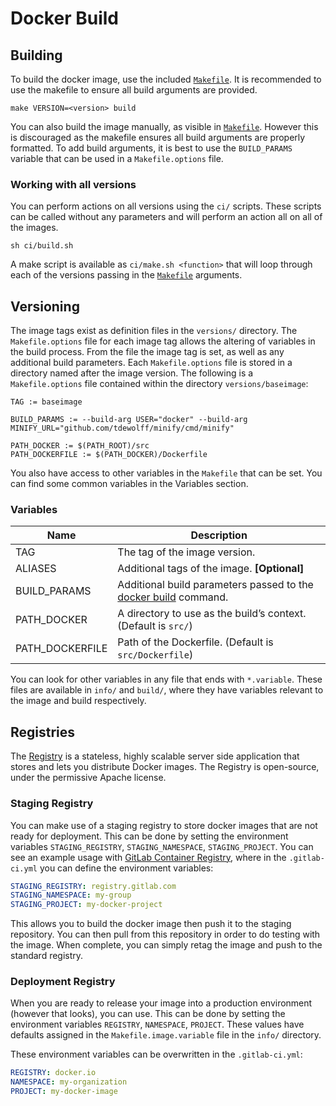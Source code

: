 # Docker Build

## Building

To build the docker image, use the included [`Makefile`](build/Makefile). It is recommended to use the makefile to ensure all build arguments are provided.

```
make VERSION=<version> build
```

You can also build the image manually, as visible in [`Makefile`](build/Makefile). However this is discouraged as the makefile ensures all build arguments are properly formatted. To add build arguments, it is best to use the `BUILD_PARAMS` variable that can be used in a `Makefile.options` file.

### Working with all versions

You can perform actions on all versions using the `ci/` scripts. These scripts can be called without any parameters and will perform an action all on all of the images. 

```console
sh ci/build.sh
```

A make script is available as `ci/make.sh <function>` that will loop through each of the versions passing in the [`Makefile`](build/Makefile) arguments.

## Versioning

The image tags exist as definition files in the `versions/` directory. The `Makefile.options` file for each image tag allows the altering of variables in the build process. From the file the image tag is set, as well as any additional build parameters. Each `Makefile.options` file is stored in a directory named after the image version. The following is a `Makefile.options` file contained within the directory `versions/baseimage`:

```make
TAG := baseimage

BUILD_PARAMS := --build-arg USER="docker" --build-arg MINIFY_URL="github.com/tdewolff/minify/cmd/minify"

PATH_DOCKER := $(PATH_ROOT)/src
PATH_DOCKERFILE := $(PATH_DOCKER)/Dockerfile
```

You also have access to other variables in the `Makefile` that can be set. You can find some common variables in the Variables section.

### Variables

|Name|Description|
|---|---|
|TAG|The tag of the image version.|
|ALIASES|Additional tags of the image. **[Optional]**|
|BUILD_PARAMS|Additional build parameters passed to the [docker build](https://docs.docker.com/engine/reference/commandline/build/) command.|
|PATH_DOCKER| A directory to use as the build’s context. (Default is `src/`)|
|PATH_DOCKERFILE|Path of the Dockerfile. (Default is `src/Dockerfile`)|

You can look for other variables in any file that ends with `*.variable`. These files are available in `info/` and `build/`, where they have variables relevant to the image and build respectively.

## Registries

The [Registry](https://docs.docker.com/registry/) is a stateless, highly scalable server side application that stores and lets you distribute Docker images. The Registry is open-source, under the permissive Apache license.

### Staging Registry

You can make use of a staging registry to store docker images that are not ready for deployment. This can be done by setting the environment variables `STAGING_REGISTRY`, `STAGING_NAMESPACE`, `STAGING_PROJECT`. You can see an example usage with [GitLab Container Registry](https://docs.gitlab.com/ce/user/project/container_registry.html), where in the `.gitlab-ci.yml` you can define the environment variables:

```yaml
STAGING_REGISTRY: registry.gitlab.com
STAGING_NAMESPACE: my-group
STAGING_PROJECT: my-docker-project
```

This allows you to build the docker image then push it to the staging repository. You can then pull from this repository in order to do testing with the image. When complete, you can simply retag the image and push to the standard registry.

### Deployment Registry

When you are ready to release your image into a production environment (however that looks), you can use. This can be done by setting the environment variables `REGISTRY`, `NAMESPACE`, `PROJECT`. These values have defaults assigned in the `Makefile.image.variable` file in the `info/` directory.

These environment variables can be overwritten in the `.gitlab-ci.yml`:

```yaml
REGISTRY: docker.io
NAMESPACE: my-organization
PROJECT: my-docker-image
```